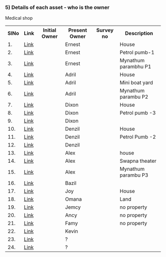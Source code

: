 


### 5) Details of each asset - who is the owner 

<table>
<tr><th>SlNo</th><th>Link</th><th>Initial Owner</th><th>Present Owner</th><th>Survey no</th><th>Description</th></tr>
  <tr><td>1.</td><td><a href="">Link</a></td><td></td><td>Ernest</td><td></td><td>House</td></tr>
  <tr><td>2.</td><td><a href="">Link</a></td><td></td><td>Ernest</td><td></td><td>Petrol pumb-1</td></tr>
  <tr><td>3.</td><td><a href="">Link</a></td><td></td><td>Ernest</td><td></td><td>Mynathum parambhu P1</td></tr>
  <tr><td>4.</td><td><a href="">Link</a></td><td></td><td>Adril</td><td></td><td>House</td></tr>
  
  <tr><td>5.</td><td><a href="">Link</a></td><td></td><td>Adril</td><td></td><td>Mini boat yard</td></tr>
  <tr><td>6.</td><td><a href="">Link</a></td><td></td><td>Adril</td><td></td><td>Mynathum parambu P2</td></tr>
  <tr><td>7.</td><td><a href="">Link</a></td><td></td><td>Dixon</td><td></td><td>House</td></tr>
  <tr><td>8.</td><td><a href="">Link</a></td><td></td><td>Dixon</td><td></td><td>Petrol pumb -3</td></tr>

  <tr><td>9.</td><td><a href="">Link</a></td><td></td><td>Dixon</td><td></td><td></td></tr>
  <tr><td>10.</td><td><a href="">Link</a></td><td></td><td>Denzil</td><td></td><td>House</td></tr>
  <tr><td>11.</td><td><a href="">Link</a></td><td></td><td>Denzil</td><td></td><td>Petrol Pumb -2</td></tr>
  <tr><td>12.</td><td><a href="">Link</a></td><td></td><td>Denzil</td><td></td>Medical shop<td></td></tr>

  <tr><td>13.</td><td><a href="">Link</a></td><td></td><td>Alex</td><td></td><td>house</td></tr>
  <tr><td>14.</td><td><a href="">Link</a></td><td></td><td>Alex</td><td></td><td>Swapna theater</td></tr>
  <tr><td>15.</td><td><a href="">Link</a></td><td></td><td>Alex</td><td></td><td>Mynathum parambu P3</td></tr>
  <tr><td>16.</td><td><a href="">Link</a></td><td></td><td>Bazil</td><td></td><td></td></tr>

  <tr><td>17.</td><td><a href="">Link</a></td><td></td><td>Joy</td><td></td><td>House</td></tr>
  <tr><td>18.</td><td><a href="">Link</a></td><td></td><td>Omana</td><td></td><td>Land</td></tr>
  <tr><td>19.</td><td><a href="">Link</a></td><td></td><td>Jemcy</td><td></td><td>no property</td></tr>
  <tr><td>20.</td><td><a href="">Link</a></td><td></td><td>Ancy</td><td></td><td>no property</td></tr>
  <tr><td>21.</td><td><a href="">Link</a></td><td></td><td>Famy</td><td></td><td>no property</td></tr>
 
  <tr><td>22.</td><td><a href="">Link</a></td><td></td><td>Kevin</td><td></td><td></td></tr>
  <tr><td>23.</td><td><a href="">Link</a></td><td></td><td>?</td><td></td><td></td></tr>
  <tr><td>24.</td><td><a href="">Link</a></td><td></td><td>?</td><td></td><td></td></tr>

  
</table>
